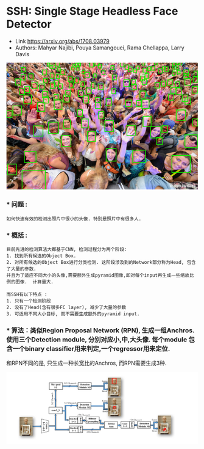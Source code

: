 # SSH: Single Stage Headless Face Detector

* Link https://arxiv.org/abs/1708.03979
* Authors:	Mahyar Najibi, Pouya Samangouei, Rama Chellappa, Larry Davis


![SSH](/imgs/ssh/ssh_3.png)

### * 问题 : 
    如何快速有效的检测出照片中很小的头像. 特别是照片中有很多人.

### * 概括 :
    目前先进的检测算法大都基于CNN, 检测过程分为两个阶段:
    1. 找到所有候选的Object Box.
    2. 对所有候选的Object Box进行分类检测. 这阶段涉及到的Network部分称为Head, 包含了大量的参数.
    并且为了适应不同大小的头像,需要额外生成pyramid图像,即对每个input再生成一些缩放比例的图像.  计算量大.

    而SSH有以下特点 : 
    1. 只有一个检测阶段
    2. 没有了Head(含有很多FC layer), 减少了大量的参数
    3. 可适用不同大小目标, 而不需要生成额外的pyramid input.

### * 算法：类似Region Proposal Network (RPN), 生成一组Anchros. 使用三个Detection module, 分别对应小,中,大头像. 每个module 包含一个binary classifier用来判定,一个regressor用来定位.
和RPN不同的是, 只生成一种长宽比的Anchros, 而RPN需要生成3种.

![SSH Model](/imgs/ssh/ssh_2.png)
